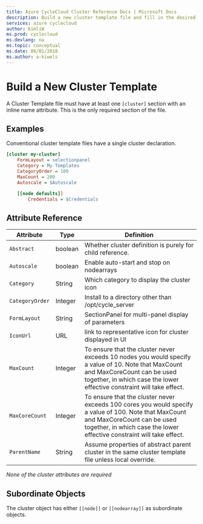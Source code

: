 ```yaml
---
title: Azure CycleCloud Cluster Reference Docs | Microsoft Docs
description: Build a new cluster template file and fill in the desired attributes with the parameters shown here.
services: azure cyclecloud
author: KimliW
ms.prod: cyclecloud
ms.devlang: na
ms.topic: conceptual
ms.date: 08/01/2018
ms.author: a-kiwels
---
```


# Build a New Cluster Template

A Cluster Template file must have at least one `[cluster]` section with an inline name attribute.  This is the only required section of the file.

## Examples

Conventional cluster template files have a single cluster declaration.  

``` ini
[cluster my-cluster]
    FormLayout = selectionpanel
    Category = My Templates
    CategoryOrder = 100
    MaxCount = 200
    Autoscale = $Autoscale

    [[node defaults]]
        Credentials = $Credentials
```

## Attribute Reference

Attribute | Type | Definition
------ | ----- | ----------
`Abstract` | boolean | Whether cluster definition is purely for child reference.
`Autoscale` | boolean | Enable auto-start and stop on nodearrays
`Category`| String | Which category to display the cluster icon
`CategoryOrder` | Integer | Install to a directory other than /opt/cycle_server
`FormLayout`    | String  | SectionPanel for multi-panel display of parameters
`IconUrl`  | URL | link to representative icon for cluster displayed in UI
`MaxCount` | Integer | To ensure that the cluster never exceeds 10 nodes you would specify a value of 10. Note that MaxCount and MaxCoreCount can be used together, in which case the lower effective constraint will take effect.
`MaxCoreCount` | Integer | To ensure that the cluster never exceeds 100 cores you would specify a value of 100. Note that MaxCount and MaxCoreCount can be used together, in which case the lower effective constraint will take effect.
`ParentName` | String | Assume properties of abstract parent cluster in the same cluster template file unless local override.

_None of the cluster attributes are required_

## Subordinate Objects

The cluster object has either `[[node]]` or `[[nodearray]]` as subordinate objects.
